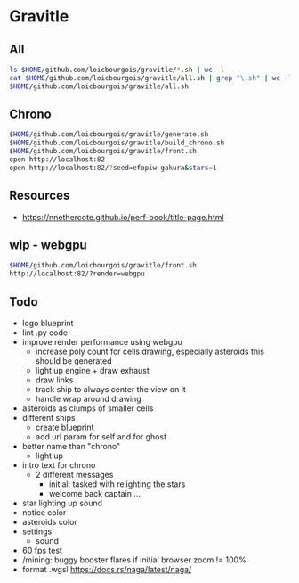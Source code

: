 # Gravitle


## All
```sh
ls $HOME/github.com/loicbourgois/gravitle/*.sh | wc -l
cat $HOME/github.com/loicbourgois/gravitle/all.sh | grep "\.sh" | wc -l
$HOME/github.com/loicbourgois/gravitle/all.sh
```


## Chrono
```sh
$HOME/github.com/loicbourgois/gravitle/generate.sh
$HOME/github.com/loicbourgois/gravitle/build_chrono.sh
$HOME/github.com/loicbourgois/gravitle/front.sh
open http://localhost:82
open http://localhost:82/?seed=efopiw-gakura&stars=1
```


## Resources
- https://nnethercote.github.io/perf-book/title-page.html



## wip - webgpu
```sh
$HOME/github.com/loicbourgois/gravitle/front.sh
http://localhost:82/?render=webgpu 
```


## Todo
- logo blueprint
- lint .py code
- improve render performance using webgpu
  - increase poly count for cells drawing, especially asteroids
    this should be generated
  - light up engine + draw exhaust
  - draw links
  - track ship to always center the view on it
  - handle wrap around drawing
- asteroids as clumps of smaller cells
- different ships
  - create blueprint
  - add url param for self and for ghost
- better name than "chrono"
  - light up
- intro text for chrono
  - 2 different messages
    - initial: tasked with relighting the stars 
    - welcome back captain ... 
- star lighting up sound
- notice color
- asteroids color
- settings
  - sound
- 60 fps test
- /mining: buggy booster flares if initial browser zoom != 100%
- format .wgsl
  https://docs.rs/naga/latest/naga/
